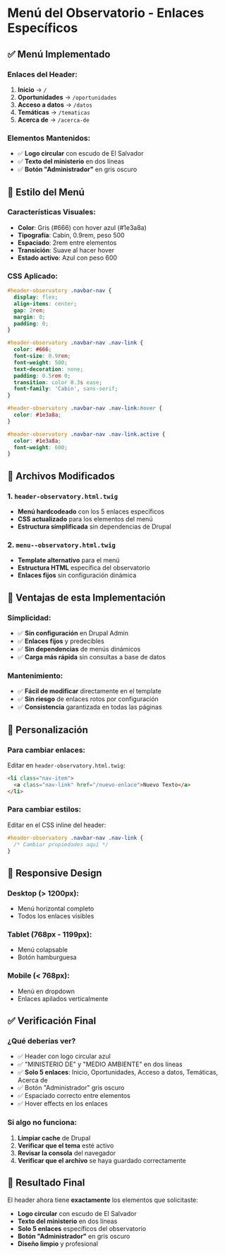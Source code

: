 # Menú del Observatorio - Enlaces Específicos

## ✅ **Menú Implementado**

### **Enlaces del Header:**
1. **Inicio** → `/`
2. **Oportunidades** → `/oportunidades`
3. **Acceso a datos** → `/datos`
4. **Temáticas** → `/tematicas`
5. **Acerca de** → `/acerca-de`

### **Elementos Mantenidos:**
- ✅ **Logo circular** con escudo de El Salvador
- ✅ **Texto del ministerio** en dos líneas
- ✅ **Botón "Administrador"** en gris oscuro

## 🎨 **Estilo del Menú**

### **Características Visuales:**
- **Color**: Gris (#666) con hover azul (#1e3a8a)
- **Tipografía**: Cabin, 0.9rem, peso 500
- **Espaciado**: 2rem entre elementos
- **Transición**: Suave al hacer hover
- **Estado activo**: Azul con peso 600

### **CSS Aplicado:**
```css
#header-observatory .navbar-nav {
  display: flex;
  align-items: center;
  gap: 2rem;
  margin: 0;
  padding: 0;
}

#header-observatory .navbar-nav .nav-link {
  color: #666;
  font-size: 0.9rem;
  font-weight: 500;
  text-decoration: none;
  padding: 0.5rem 0;
  transition: color 0.3s ease;
  font-family: 'Cabin', sans-serif;
}

#header-observatory .navbar-nav .nav-link:hover {
  color: #1e3a8a;
}

#header-observatory .navbar-nav .nav-link.active {
  color: #1e3a8a;
  font-weight: 600;
}
```

## 📁 **Archivos Modificados**

### 1. `header-observatory.html.twig`
- **Menú hardcodeado** con los 5 enlaces específicos
- **CSS actualizado** para los elementos del menú
- **Estructura simplificada** sin dependencias de Drupal

### 2. `menu--observatory.html.twig`
- **Template alternativo** para el menú
- **Estructura HTML** específica del observatorio
- **Enlaces fijos** sin configuración dinámica

## 🚀 **Ventajas de esta Implementación**

### **Simplicidad:**
- ✅ **Sin configuración** en Drupal Admin
- ✅ **Enlaces fijos** y predecibles
- ✅ **Sin dependencias** de menús dinámicos
- ✅ **Carga más rápida** sin consultas a base de datos

### **Mantenimiento:**
- ✅ **Fácil de modificar** directamente en el template
- ✅ **Sin riesgo** de enlaces rotos por configuración
- ✅ **Consistencia** garantizada en todas las páginas

## 🔧 **Personalización**

### **Para cambiar enlaces:**
Editar en `header-observatory.html.twig`:
```html
<li class="nav-item">
  <a class="nav-link" href="/nuevo-enlace">Nuevo Texto</a>
</li>
```

### **Para cambiar estilos:**
Editar en el CSS inline del header:
```css
#header-observatory .navbar-nav .nav-link {
  /* Cambiar propiedades aquí */
}
```

## 📱 **Responsive Design**

### **Desktop (> 1200px):**
- Menú horizontal completo
- Todos los enlaces visibles

### **Tablet (768px - 1199px):**
- Menú colapsable
- Botón hamburguesa

### **Mobile (< 768px):**
- Menú en dropdown
- Enlaces apilados verticalmente

## ✅ **Verificación Final**

### **¿Qué deberías ver?**
- ✅ Header con logo circular azul
- ✅ "MINISTERIO DE" y "MEDIO AMBIENTE" en dos líneas
- ✅ **Solo 5 enlaces**: Inicio, Oportunidades, Acceso a datos, Temáticas, Acerca de
- ✅ Botón "Administrador" gris oscuro
- ✅ Espaciado correcto entre elementos
- ✅ Hover effects en los enlaces

### **Si algo no funciona:**
1. **Limpiar cache** de Drupal
2. **Verificar que el tema** esté activo
3. **Revisar la consola** del navegador
4. **Verificar que el archivo** se haya guardado correctamente

## 🎯 **Resultado Final**

El header ahora tiene **exactamente** los elementos que solicitaste:
- **Logo circular** con escudo de El Salvador
- **Texto del ministerio** en dos líneas
- **Solo 5 enlaces** específicos del observatorio
- **Botón "Administrador"** en gris oscuro
- **Diseño limpio** y profesional 
